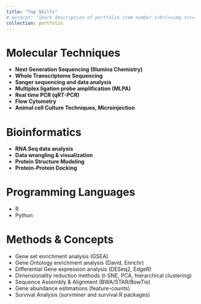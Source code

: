 ```yaml
---
title: "Top Skills"
# excerpt: "Short description of portfolio item number 1<br/><img src='/images/500x300.png'>"
collection: portfolio
---
```


# Molecular Techniques
- **Next Generation Sequencing (Illumina Chemistry)**
- **Whole Transcriptome Sequencing**
- **Sanger sequencing and data analysis**
- **Multiplex ligation probe amplification (MLPA)**
- **Real time PCR (qRT-PCR)**
- **Flow Cytometry**
- **Animal cell Culture Techniques, Microinjection**

# Bioinformatics
- **RNA Seq data analysis**
- **Data wrangling & visualization**
- **Protein Structure Modeling**
- **Protein-Protein Docking**

# Programming Languages
- R
- Python

# Methods & Concepts
- Gene set enrichment analysis (GSEA)
- Gene Ontology enrichment analysis (David, Enrichr)
- Differential Gene expression analysis (DESeq2, EdgeR)
- Dimensionality reduction methods (t-SNE, PCA, hierarchical clustering)
- Sequence Assembly & Alignment (BWA/STAR/BowTie)
- Gene abundance estimations (feature-counts)
- Survival Analysis (survminer and survival R packages)
